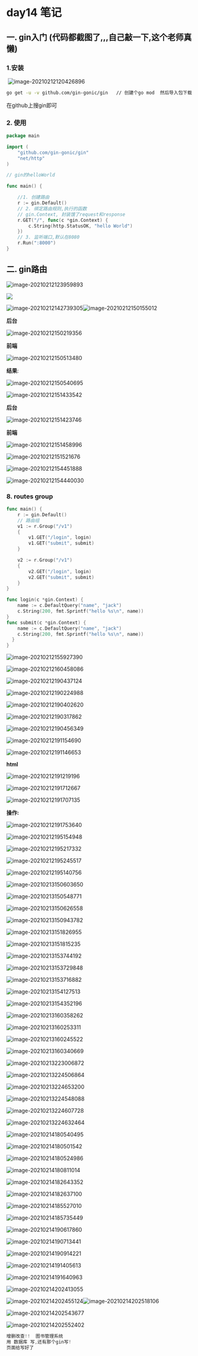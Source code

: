 



# day14 笔记

## 一. gin入门 (代码都截图了,,,自己敲一下,这个老师真懒)

### 1.安装

​	![image-20210212120426896](D:\Go\src\chentianxiang.vip\studygo\day14\README.assets\image-20210212120426896.png)

```bash
go get -u -v github.com/gin-gonic/gin   // 创建个go mod  然后导入包下载
```



在github上搜gin即可

### 2. 使用

```go
package main

import (
	"github.com/gin-gonic/gin"
	"net/http"
)

// gin的helloWorld

func main() {

	//1. 创建路由
	r := gin.Default()
	// 2. 绑定路由规则,执行的函数
	// gin.Context, 封装饿了request和response
	r.GET("/", func(c *gin.Context) {
		c.String(http.StatusOK, "hello World")
	})
	// 3. 监听端口,默认在8080
	r.Run(":8000")
}
```



## 二. gin路由

![image-20210212123959893](D:\Go\src\chentianxiang.vip\studygo\day14\README.assets\image-20210212123959893.png)

![](D:\Go\src\chentianxiang.vip\studygo\day14\README.assets\image-20210212142720757.png)

![image-20210212142739305](D:\Go\src\chentianxiang.vip\studygo\day14\README.assets\image-20210212142739305.png)![image-20210212150155012](D:\Go\src\chentianxiang.vip\studygo\day14\README.assets\image-20210212150155012.png)

**后台**

![image-20210212150219356](D:\Go\src\chentianxiang.vip\studygo\day14\README.assets\image-20210212150219356.png)

**前端**

![image-20210212150513480](D:\Go\src\chentianxiang.vip\studygo\day14\README.assets\image-20210212150513480.png)

**结果**:

![image-20210212150540695](D:\Go\src\chentianxiang.vip\studygo\day14\README.assets\image-20210212150540695.png)

![image-20210212151433542](D:\Go\src\chentianxiang.vip\studygo\day14\README.assets\image-20210212151433542.png)

**后台**

![image-20210212151423746](D:\Go\src\chentianxiang.vip\studygo\day14\README.assets\image-20210212151423746.png)

**前端**

![image-20210212151458996](D:\Go\src\chentianxiang.vip\studygo\day14\README.assets\image-20210212151458996.png)

![image-20210212151521676](D:\Go\src\chentianxiang.vip\studygo\day14\README.assets\image-20210212151521676.png)

![image-20210212154451888](D:\Go\src\chentianxiang.vip\studygo\day14\README.assets\image-20210212154451888.png)

![image-20210212154440030](D:\Go\src\chentianxiang.vip\studygo\day14\README.assets\image-20210212154440030.png)

### 8. routes group 

```go
func main() {
	r := gin.Default()
	// 路由组
	v1 := r.Group("/v1")
	{
		v1.GET("/login", login)
		v1.GET("submit", submit)
	}

	v2 := r.Group("/v1")
	{
		v2.GET("/login", login)
		v2.GET("submit", submit)
	}
}

func login(c *gin.Context) {
	name := c.DefaultQuery("name", "jack")
	c.String(200, fmt.Sprintf("hello %s\n", name))
}
func submit(c *gin.Context) {
	name := c.DefaultQuery("name", "jack")
	c.String(200, fmt.Sprintf("hello %s\n", name))
  }
}
```

![image-20210212155927390](D:\Go\src\chentianxiang.vip\studygo\day14\README.assets\image-20210212155927390.png)

![image-20210212160458086](D:\Go\src\chentianxiang.vip\studygo\day14\README.assets\image-20210212160458086.png)



![image-20210212190437124](D:\Go\src\chentianxiang.vip\studygo\day14\README.assets\image-20210212190437124.png)





![image-20210212190224988](D:\Go\src\chentianxiang.vip\studygo\day14\README.assets\image-20210212190224988.png)

![image-20210212190402620](D:\Go\src\chentianxiang.vip\studygo\day14\README.assets\image-20210212190402620.png)

![image-20210212190317862](D:\Go\src\chentianxiang.vip\studygo\day14\README.assets\image-20210212190317862.png)

![image-20210212190456349](D:\Go\src\chentianxiang.vip\studygo\day14\README.assets\image-20210212190456349.png)



![image-20210212191154690](D:\Go\src\chentianxiang.vip\studygo\day14\README.assets\image-20210212191154690.png)

![image-20210212191146653](D:\Go\src\chentianxiang.vip\studygo\day14\README.assets\image-20210212191146653.png)

**html**

![image-20210212191219196](D:\Go\src\chentianxiang.vip\studygo\day14\README.assets\image-20210212191219196.png)



![image-20210212191712667](D:\Go\src\chentianxiang.vip\studygo\day14\README.assets\image-20210212191712667.png)

![image-20210212191707135](D:\Go\src\chentianxiang.vip\studygo\day14\README.assets\image-20210212191707135.png)



**操作:**

![image-20210212191753640](D:\Go\src\chentianxiang.vip\studygo\day14\README.assets\image-20210212191753640.png)





![image-20210212195154948](D:\Go\src\chentianxiang.vip\studygo\day14\README.assets\image-20210212195154948.png)

![image-20210212195217332](D:\Go\src\chentianxiang.vip\studygo\day14\README.assets\image-20210212195217332.png)



![image-20210212195245517](D:\Go\src\chentianxiang.vip\studygo\day14\README.assets\image-20210212195245517.png)

![image-20210212195140756](D:\Go\src\chentianxiang.vip\studygo\day14\README.assets\image-20210212195140756.png)



![image-20210213150603650](D:\Go\src\chentianxiang.vip\studygo\day14\README.assets\image-20210213150603650.png)

![image-20210213150548771](D:\Go\src\chentianxiang.vip\studygo\day14\README.assets\image-20210213150548771.png)

![image-20210213150626558](D:\Go\src\chentianxiang.vip\studygo\day14\README.assets\image-20210213150626558.png)

![image-20210213150943782](D:\Go\src\chentianxiang.vip\studygo\day14\README.assets\image-20210213150943782.png)

![image-20210213151826955](D:\Go\src\chentianxiang.vip\studygo\day14\README.assets\image-20210213151826955.png)

![image-20210213151815235](D:\Go\src\chentianxiang.vip\studygo\day14\README.assets\image-20210213151815235.png)

![image-20210213153744192](D:\Go\src\chentianxiang.vip\studygo\day14\README.assets\image-20210213153744192.png)

![image-20210213153729848](D:\Go\src\chentianxiang.vip\studygo\day14\README.assets\image-20210213153729848.png)

![image-20210213153716882](D:\Go\src\chentianxiang.vip\studygo\day14\README.assets\image-20210213153716882.png)

![image-20210213154127513](D:\Go\src\chentianxiang.vip\studygo\day14\README.assets\image-20210213154127513.png)

![image-20210213154352196](D:\Go\src\chentianxiang.vip\studygo\day14\README.assets\image-20210213154352196.png)

![image-20210213160358262](D:\Go\src\chentianxiang.vip\studygo\day14\README.assets\image-20210213160358262.png)

![image-20210213160253311](D:\Go\src\chentianxiang.vip\studygo\day14\README.assets\image-20210213160253311.png)

![image-20210213160245522](D:\Go\src\chentianxiang.vip\studygo\day14\README.assets\image-20210213160245522.png)

![image-20210213160340669](D:\Go\src\chentianxiang.vip\studygo\day14\README.assets\image-20210213160340669.png)



![image-20210213223006872](D:\Go\src\chentianxiang.vip\studygo\day14\README.assets\image-20210213223006872.png)

![image-20210213224506864](D:\Go\src\chentianxiang.vip\studygo\day14\README.assets\image-20210213224506864.png)

![image-20210213224653200](D:\Go\src\chentianxiang.vip\studygo\day14\README.assets\image-20210213224653200.png)



![image-20210213224548088](D:\Go\src\chentianxiang.vip\studygo\day14\README.assets\image-20210213224548088.png)

![image-20210213224607728](D:\Go\src\chentianxiang.vip\studygo\day14\README.assets\image-20210213224607728.png)

![image-20210213224632464](D:\Go\src\chentianxiang.vip\studygo\day14\README.assets\image-20210213224632464.png)



 ![image-20210214180540495](D:\Go\src\chentianxiang.vip\studygo\day14\README.assets\image-20210214180540495.png)



![image-20210214180501542](D:\Go\src\chentianxiang.vip\studygo\day14\README.assets\image-20210214180501542.png)

![image-20210214180524986](D:\Go\src\chentianxiang.vip\studygo\day14\README.assets\image-20210214180524986.png)

![image-20210214180811014](D:\Go\src\chentianxiang.vip\studygo\day14\README.assets\image-20210214180811014.png)

![image-20210214182643352](D:\Go\src\chentianxiang.vip\studygo\day14\README.assets\image-20210214182643352.png)



![image-20210214182637100](D:\Go\src\chentianxiang.vip\studygo\day14\README.assets\image-20210214182637100.png)

![image-20210214185527010](D:\Go\src\chentianxiang.vip\studygo\day14\README.assets\image-20210214185527010.png)

![image-20210214185735449](D:\Go\src\chentianxiang.vip\studygo\day14\README.assets\image-20210214185735449.png)

![image-20210214190617860](D:\Go\src\chentianxiang.vip\studygo\day14\README.assets\image-20210214190617860.png)

![image-20210214190713441](D:\Go\src\chentianxiang.vip\studygo\day14\README.assets\image-20210214190713441.png)

![image-20210214190914221](D:\Go\src\chentianxiang.vip\studygo\day14\README.assets\image-20210214190914221.png)

![image-20210214191405613](D:\Go\src\chentianxiang.vip\studygo\day14\README.assets\image-20210214191405613.png)

![image-20210214191640963](D:\Go\src\chentianxiang.vip\studygo\day14\README.assets\image-20210214191640963.png)





![image-20210214202413055](D:\Go\src\chentianxiang.vip\studygo\day14\README.assets\image-20210214202413055.png)

![image-20210214202455124](D:\Go\src\chentianxiang.vip\studygo\day14\README.assets\image-20210214202455124.png)![image-20210214202518106](D:\Go\src\chentianxiang.vip\studygo\day14\README.assets\image-20210214202518106.png)

![image-20210214202543677](D:\Go\src\chentianxiang.vip\studygo\day14\README.assets\image-20210214202543677.png)

![image-20210214202552402](D:\Go\src\chentianxiang.vip\studygo\day14\README.assets\image-20210214202552402.png)

```go
增删改查!!  图书管理系统
用 数据库 写,还有那个gin写!
页面给写好了
```

